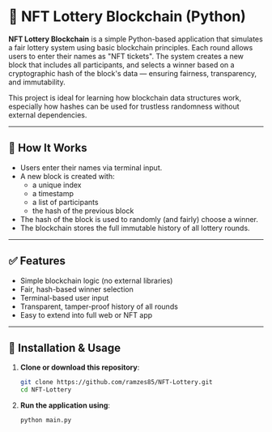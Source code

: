 # 🎲 NFT Lottery Blockchain (Python)

**NFT Lottery Blockchain** is a simple Python-based application that simulates a fair lottery system using basic blockchain principles. Each round allows users to enter their names as "NFT tickets". The system creates a new block that includes all participants, and selects a winner based on a cryptographic hash of the block's data — ensuring fairness, transparency, and immutability.

This project is ideal for learning how blockchain data structures work, especially how hashes can be used for trustless randomness without external dependencies.

---

## 🔧 How It Works

- Users enter their names via terminal input.
- A new block is created with:
  - a unique index
  - a timestamp
  - a list of participants
  - the hash of the previous block
- The hash of the block is used to randomly (and fairly) choose a winner.
- The blockchain stores the full immutable history of all lottery rounds.

---

## ✅ Features

- Simple blockchain logic (no external libraries)
- Fair, hash-based winner selection
- Terminal-based user input
- Transparent, tamper-proof history of all rounds
- Easy to extend into full web or NFT app

---

## 🚀 Installation & Usage

1. **Clone or download this repository**:

   ```bash
   git clone https://github.com/ramzes85/NFT-Lottery.git
   cd NFT-Lottery

2. **Run the application using**:

   ```bash
   python main.py

